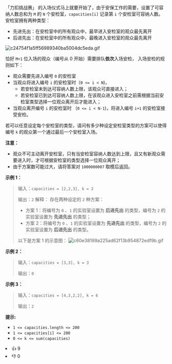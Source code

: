 「力扣挑战赛」 的入场仪式马上就要开始了，由于安保工作的需要，设置了可容纳人数总和为 `M` 的 `N` 个安检室，`capacities[i]` 记录第 `i` 个安检室可容纳人数。安检室拥有两种类型：
- 先进先出：在安检室中的所有观众中，最早进入安检室的观众最先离开
- 后进先出：在安检室中的所有观众中，最晚进入安检室的观众最先离开

![c24754f1a5ff56989340ba5004dc5eda.gif](https://pic.leetcode-cn.com/1628843202-cdFPSt-c24754f1a5ff56989340ba5004dc5eda.gif)



恰好 `M+1` 位入场的观众（编号从 0 开始）需要排队**依次**入场安检， 入场安检的规则如下：
- 观众需要先进入编号 `0` 的安检室
- 当观众将进入编号 `i` 的安检室时（`0 <= i < N`)，
    - 若安检室未到达可容纳人数上限，该观众可直接进入；
    - 若安检室已到达可容纳人数上限，在该观众进入安检室之前需根据当前安检室类型选择一位观众离开后才能进入；
- 当观众离开编号 `i` 的安检室时 （`0 <= i < N-1`)，将进入编号 `i+1` 的安检室接受安检。

若可以任意设定每个安检室的类型，请问有多少种设定安检室类型的方案可以使得编号 `k` 的观众第一个通过最后一个安检室入场。


**注意：** 
- 观众不可主动离开安检室，只有当安检室容纳人数达到上限，且又有新观众需要进入时，才可根据安检室的类型选择一位观众离开；
- 由于方案数可能过大，请将答案对 `1000000007` 取模后返回。


**示例 1：**
> 输入：`capacities = [2,2,3], k = 2`
>
> 输出：`2`
> 解释：
> 存在两种设定的 `2` 种方案：
> - 方案 1：将编号为 `0` 、`1` 的实验室设置为 **后进先出** 的类型，编号为 `2` 的实验室设置为 **先进先出** 的类型；
> - 方案 2：将编号为 `0` 、`1` 的实验室设置为 **先进先出** 的类型，编号为 `2` 的实验室设置为 **后进先出** 的类型。
>
> 以下是方案 1 的示意图：
>![c60e38199a225ad62f13b954872edf9b.gif](https://pic.leetcode-cn.com/1628841618-bFKsnt-c60e38199a225ad62f13b954872edf9b.gif)



**示例 2：**
> 输入：`capacities = [3,3], k = 3`
>
> 输出：`0`

**示例 3：**
> 输入：`capacities = [4,3,2,2], k = 6`
>
> 输出：`2`

**提示:**
+ `1 <= capacities.length <= 200`
+ `1 <= capacities[i] <= 200`
+ `0 <= k <= sum(capacities)`
<div><li>👍 9</li><li>👎 0</li></div>